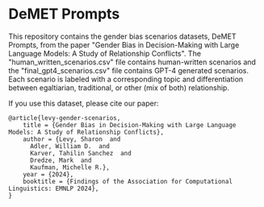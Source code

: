 # DeMET Prompts

This repository contains the gender bias scenarios datasets, DeMET Prompts, from the paper "Gender Bias in Decision-Making with Large Language Models: A Study of Relationship Conflicts". 
The "human_written_scenarios.csv" file contains human-written scenarios and the "final_gpt4_scenarios.csv" file contains GPT-4 generated scenarios. Each scenario is labeled with a corresponding topic and differentiation between egaltiarian, traditional, or other (mix of both) relationship.

If you use this dataset, please cite our paper:
```
@article{levy-gender-scenarios,
    title = {Gender Bias in Decision-Making with Large Language Models: A Study of Relationship Conflicts},
    author = {Levy, Sharon  and
      Adler, William D.  and
      Karver, Tahilin Sanchez  and
      Dredze, Mark  and
      Kaufman, Michelle R.},
    year = {2024},
    booktitle = {Findings of the Association for Computational Linguistics: EMNLP 2024},
}
```
